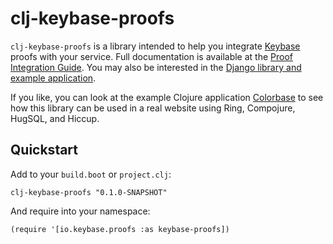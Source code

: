 # clj-keybase-proofs

`clj-keybase-proofs` is a library intended to help you integrate
[Keybase](https://keybase.io) proofs with your service. Full documentation is
available at the [Proof Integration
Guide](https://keybase.io/docs/proof_integration_guide). You may also be interested
in the [Django library and example application](https://github.com/keybase/django-keybase-proofs).

If you like, you can look at the example Clojure application
[Colorbase](https://github.com/keybase/colorbase) to see how this library can
be used in a real website using Ring, Compojure, HugSQL, and Hiccup.

## Quickstart
Add to your `build.boot` or `project.clj`:

```
clj-keybase-proofs "0.1.0-SNAPSHOT"
```

And require into your namespace:

```
(require '[io.keybase.proofs :as keybase-proofs])
```
